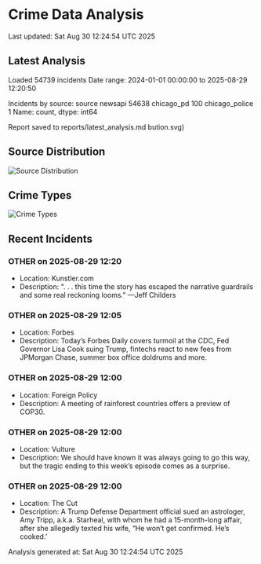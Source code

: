 # Crime Data Analysis
Last updated: Sat Aug 30 12:24:54 UTC 2025

## Latest Analysis

Loaded 54739 incidents
Date range: 2024-01-01 00:00:00 to 2025-08-29 12:20:50

Incidents by source:
source
newsapi           54638
chicago_pd          100
chicago_police        1
Name: count, dtype: int64

Report saved to reports/latest_analysis.md
bution.svg)

## Source Distribution
![Source Distribution](images/source_distribution.svg)

## Crime Types
![Crime Types](images/crime_types.svg)

## Recent Incidents

### OTHER on 2025-08-29 12:20
- Location: Kunstler.com
- Description: “. . . this time the story has escaped the narrative guardrails and some real reckoning looms.” —Jeff Childers


### OTHER on 2025-08-29 12:05
- Location: Forbes
- Description: Today’s Forbes Daily covers turmoil at the CDC, Fed Governor Lisa Cook suing Trump, fintechs react to new fees from JPMorgan Chase, summer box office doldrums and more.


### OTHER on 2025-08-29 12:00
- Location: Foreign Policy
- Description: A meeting of rainforest countries offers a preview of COP30.


### OTHER on 2025-08-29 12:00
- Location: Vulture
- Description: We should have known it was always going to go this way, but the tragic ending to this week’s episode comes as a surprise.


### OTHER on 2025-08-29 12:00
- Location: The Cut
- Description: A Trump Defense Department official sued an astrologer, Amy Tripp, a.k.a. Starheal,  with whom he had a 15-month-long affair, after she allegedly texted his wife, “He won’t get confirmed. He’s cooked.’

Analysis generated at: Sat Aug 30 12:24:54 UTC 2025
